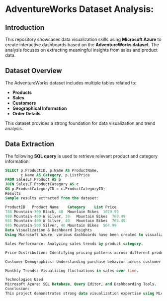 
# AdventureWorks Dataset Analysis:


## Introduction
This repository showcases data visualization skills using **Microsoft Azure** to create interactive dashboards based on the **AdventureWorks dataset**. The analysis focuses on extracting meaningful insights from sales and product data.

## Dataset Overview
The AdventureWorks dataset includes multiple tables related to:
- **Products**
- **Sales**
- **Customers**
- **Geographical Information**
- **Order Details**

This dataset provides a strong foundation for data visualization and trend analysis.

## Data Extraction
The following **SQL query** is used to retrieve relevant product and category information:

```sql
SELECT p.ProductID, p.Name AS ProductName,
       c.Name AS Category, p.ListPrice
FROM SalesLT.Product AS p
JOIN SalesLT.ProductCategory AS c
ON p.ProductCategoryID = c.ProductCategoryID;
Results
Sample results extracted from the dataset:

ProductID	Product Name	Category	List Price
788	Mountain-300 Black, 48	Mountain Bikes	1079.99
980	Mountain-400-W Silver, 38	Mountain Bikes	769.49
981	Mountain-400-W Silver, 40	Mountain Bikes	769.49
985	Mountain-500 Silver, 40	Mountain Bikes	564.99
Data Visualization & Dashboard Insights
Using Microsoft Azure, various dashboards have been created to visualize key insights, including:

Sales Performance: Analyzing sales trends by product category.

Price Distribution: Identifying pricing patterns across different product lines.

Customer Demographics: Understanding purchase behavior across customer segments.

Monthly Trends: Visualizing fluctuations in sales over time.

Technologies Used
Microsoft Azure: SQL Database, Query Editor, and Dashboarding Tools.
Conclusion:
This project demonstrates strong data visualization expertise using Microsoft Azure to generate insights from the AdventureWorks dataset. The dashboards provide a clear view of trends, enabling data-driven decision-making.v


